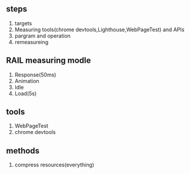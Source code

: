 ## steps
1. targets
2. Measuring tools(chrome devtools,Lighthouse,WebPageTest) and APIs
3. pargram and operation
4. remeasureing
## RAIL measuring modle
1. Response(50ms)
2. Animation
3. Idle
4. Load(5s)
## tools
1. WebPageTest
2. chrome devtools
## methods
1. compress resources(everything)